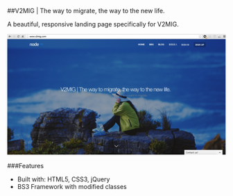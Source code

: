 ##V2MIG | The way to migrate, the way to the new life.

A beautiful, responsive landing page specifically for V2MIG.

![V2MIG Marketing Page](images/V2MIG.png)

###Features

 * Built with: HTML5, CSS3, jQuery
 * BS3 Framework with modified classes

